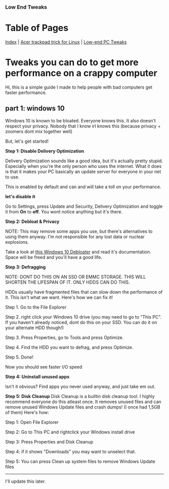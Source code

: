 ### Low End Tweaks

# Table of Pages
[Index](../) | [Acer trackpad trick for Linux](acertrick.md) | [Low-end PC Tweaks](/tweaksandmore/lowendtweaks.md)

# Tweaks you can do to get more performance on a crappy computer
Hi, this is a simple guide I made to help people with bad computers get faster performance.

## part 1: windows 10
Windows 10 is known to be bloated. Everyone knows this. It also doesn't respect your privacy. Nobody that I know irl knows this (because privacy + zoomers dont mix together well)

But, let's get started!

**Step 1: Disable Delivery Optimization** 

Delivery Optimization sounds like a good idea, but it's actually pretty stupid. Especially when you're the only person who uses the internet. What it does is that it makes your PC basically an update server for everyone in your net to use.

This is enabled by default and can and will take a toll on your performance.

**let's disable it**

Go to Settings, press Update and Security, Delivery Optimization and toggle it from **On** to **off**. You wont notice anything but it's there.

**Step 2: Debloat & Privacy**

NOTE: This may remove some apps you use, but there's alternatives to using them anyway. I'm not responsible for any lost data or nuclear explosions.

Take a look at [this Windows 10 Debloater](https://github.com/w4rh4wk/Debloat-Windows-10) and read it's documentation. Space will be freed and you'll have a good life.

**Step 3: Defragging**

NOTE: DONT DO THIS ON AN SSD OR EMMC STORAGE. THIS WILL SHORTEN THE LIFESPAN OF IT. ONLY HDDS CAN DO THIS.

HDDs usually have fragmented files that can slow down the performance of it. This isn't what we want. Here's how we can fix it!

Step 1. Go to the File Explorer

Step 2. right click your Windows 10 drive (you may need to go to "This PC". If you haven't already noticed, dont do this on your SSD. You can do it on your alternate HDD though!)

Step 3. Press Properties, go to Tools and press Optimize.

Step 4. Find the HDD you want to defrag, and press Optimize.

Step 5. Done!

Now you should see faster I/O speed

**Step 4: Uninstall unused apps**

Isn't it obvious? Find apps you never used anyway, and just take em out.

**Step 5: Disk Cleanup**
Disk Cleanup is a builtin disk cleanup tool. I highly recommend everyone do this atleast once. It removes unused files and can remove unused Windows Update files and crash dumps! (I once had 1,5GB of them)
Here's how:

Step 1: Open File Explorer

Step 2: Go to This PC and rightclick your Windows install drive

Step 3: Press Properties and Disk Cleanup

Step 4: if it shows "Downloads" you may want to unselect that.

Step 5: You can press Clean up system files to remove Windows Update files

---
I'll update this later.



